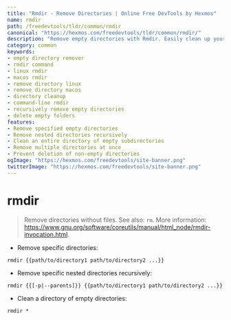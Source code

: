 ```yaml
---
title: "Rmdir - Remove Directories | Online Free DevTools by Hexmos"
name: rmdir
path: /freedevtools/tldr/common/rmdir
canonical: "https://hexmos.com/freedevtools/tldr/common/rmdir/"
description: "Remove empty directories with Rmdir. Easily clean up your file system and reclaim storage space using this command-line tool. Free online tool, no registration required."
category: common
keywords:
- empty directory remover
- rmdir command
- linux rmdir
- macos rmdir
- remove directory linux
- remove directory macos
- directory cleanup
- command-line rmdir
- recursively remove empty directories
- delete empty folders
features:
- Remove specified empty directories
- Remove nested directories recursively
- Clean an entire directory of empty subdirectories
- Remove multiple directories at once
- Prevent deletion of non-empty directories
ogImage: "https://hexmos.com/freedevtools/site-banner.png"
twitterImage: "https://hexmos.com/freedevtools/site-banner.png"
---
```


# rmdir

> Remove directories without files.
> See also: `rm`.
> More information: <https://www.gnu.org/software/coreutils/manual/html_node/rmdir-invocation.html>.

- Remove specific directories:

`rmdir {{path/to/directory1 path/to/directory2 ...}}`

- Remove specific nested directories recursively:

`rmdir {{[-p|--parents]}} {{path/to/directory1 path/to/directory2 ...}}`

- Clean a directory of empty directories:

`rmdir *`
